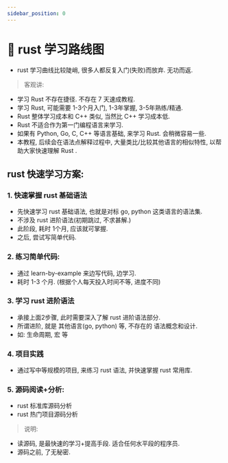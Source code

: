 ```yaml
---
sidebar_position: 0
---
```


# 🚀 rust 学习路线图

- rust 学习曲线比较陡峭, 很多人都反复入门(失败)而放弃. 无功而返.

> 客观讲:

- 学习 Rust 不存在捷径. 不存在 7 天速成教程.
- 学习 Rust, 可能需要 1-3个月入门, 1-3年掌握, 3-5年熟练/精通.
- Rust 整体学习成本和 C++ 类似, 当然比 C++ 学习成本低.
- Rust 不适合作为第一门编程语言来学习.
- 如果有 Python, Go, C, C++ 等语言基础, 来学习 Rust. 会稍微容易一些.
- 本教程, 后续会在语法点解释过程中, 大量类比/比较其他语言的相似特性, 以帮助大家快速理解 Rust .

## rust 快速学习方案:

### 1. 快速掌握 rust 基础语法

- 先快速学习 rust 基础语法, 也就是对标 go, python 这类语言的语法集.
- 不涉及 rust 进阶语法(初期跳过, 不求甚解.)
- 此阶段, 耗时 1个月, 应该就可掌握.
- 之后, 尝试写简单代码.

### 2. 练习简单代码:

- 通过 learn-by-example 来边写代码, 边学习.
- 耗时 1-3 个月. (根据个人每天投入时间不等, 进度不同)

### 3. 学习 rust 进阶语法

- 承接上面2步骤, 此时需要深入了解 rust 进阶语法部分.
- 所谓进阶, 就是 其他语言(go, python) 等, 不存在的 语法概念和设计.
- 如: 生命周期, 宏 等

### 4. 项目实践

- 通过写中等规模的项目, 来练习 rust 语法, 并快速掌握 rust 常用库.

### 5. 源码阅读+分析:

- rust 标准库源码分析
- rust 热门项目源码分析

> 说明:

- 读源码, 是最快速的学习+提高手段. 适合任何水平段的程序员.
- 源码之前, 了无秘密.

